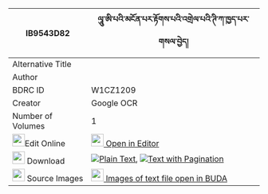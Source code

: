 |IB9543D82|ལཱུ་ཨི་པའི་མངོན་པར་རྟོགས་པའི་འགྲེལ་པའི་ཊི་ཀ་ཁྱད་པར་གསལ་བྱེད། 
| --- | --- 
|Alternative Title |
|Author | 
|BDRC ID | W1CZ1209
|Creator | Google OCR
|Number of Volumes| 1
|<img width="25" src="https://img.icons8.com/color/25/000000/edit-property.png">Edit Online| [<img width="25" src="https://avatars.githubusercontent.com/u/45091458?s=200&v=4"> Open in Editor](http://editor.openpecha.org/IB9543D82)
|<img width="25" src="https://img.icons8.com/fluent/48/000000/download-2.png"/>  Download | [![](https://img.icons8.com/color/20/000000/txt.png)Plain Text](https://github.com/Openpecha/IB9543D82/releases/download/v2/lu_ipa_i_ngonpar_tokpa_i_drelp_plain_IB9543D82.zip), [![](https://img.icons8.com/color/20/000000/txt.png)Text with Pagination](https://github.com/Openpecha/IB9543D82/releases/download/v2/lu_ipa_i_ngonpar_tokpa_i_drelp_pages_IB9543D82.zip)
|<img width="25" src="https://img.icons8.com/plasticine/100/000000/pictures-folder.png"/>  Source Images | [<img width="25" src="https://library.bdrc.io/icons/BUDA-small.svg"> Images of text file open in BUDA](https://library.bdrc.io/show/bdr:W1CZ1209)